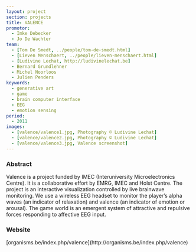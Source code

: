 ```yaml
---
layout: project
section: projects
title: VALENCE
promotor:
  - Imke Debecker
  - Jo De Wachter
team:
  - [Tom De Smedt, ../people/tom-de-smedt.html]
  - [Lieven Menschaert, ../people/lieven-menschaert.html]
  - [Ludivine Lechat, http://ludivinelechat.be]
  - Bernard Grundlehner
  - Michel Noorloos
  - Julien Penders
keywords:
  - generative art
  - game
  - brain computer interface
  - EEG
  - emotion sensing
period:
  - 2011
images:
  - [valence/valence1.jpg, Photography © Ludivine Lechat]
  - [valence/valence2.jpg, Photography © Ludivine Lechat]
  - [valence/valence3.jpg, Valence screenshot]
---
```


<h3>Abstract</h3>
Valence is a project funded by IMEC (Interuniversity Microelectronics Centre). It is a collaborative effort by EMRG, IMEC and Holst Centre. The project is an interactive visualization controlled by live brainwave monitoring. We use a wireless EEG headset to monitor the player’s alpha waves (an indicator of relaxation) and valence (an indicator of emotion or arousal). The game world is an emergent system of attractive and repulsive forces responding to affective EEG input.

<h3>Website</h3>
[organisms.be/index.php/valence](http://organisms.be/index.php/valence)